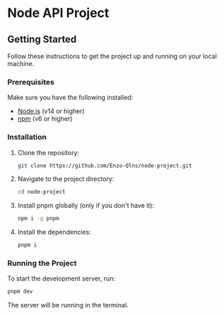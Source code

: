 # Node API Project

## Getting Started

Follow these instructions to get the project up and running on your local machine.

### Prerequisites

Make sure you have the following installed:
- [Node.js](https://nodejs.org/) (v14 or higher)
- [npm](https://www.npmjs.com/) (v6 or higher)

### Installation

1. Clone the repository:
    ```sh
    git clone https://github.com/Enzo-Qlns/node-project.git
    ```
2. Navigate to the project directory:
    ```sh
    cd node-project
    ```
3. Install pnpm globally (only if you don't have it):
    ```sh
    npm i -g pnpm
    ```
4. Install the dependencies:
    ```sh
    pnpm i
    ```

### Running the Project

To start the development server, run:
```sh
pnpm dev
```

The server will be running in the terminal.